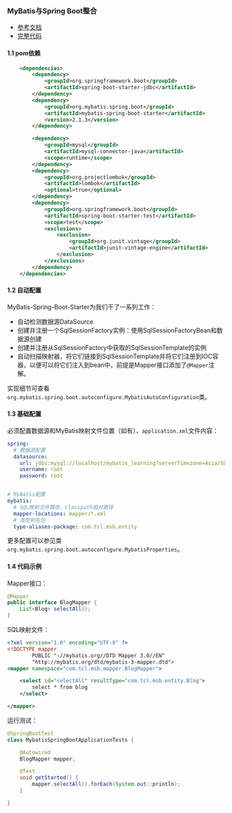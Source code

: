 ### MyBatis与Spring Boot整合

- [参考文档](http://mybatis.org/spring-boot-starter/mybatis-spring-boot-autoconfigure/index.html)
- [完整代码](https://github.com/hundanLi/MyBatis-Spring-Boot)

#### 1.1 pom依赖

```xml
    <dependencies>
        <dependency>
            <groupId>org.springframework.boot</groupId>
            <artifactId>spring-boot-starter-jdbc</artifactId>
        </dependency>
        <dependency>
            <groupId>org.mybatis.spring.boot</groupId>
            <artifactId>mybatis-spring-boot-starter</artifactId>
            <version>2.1.3</version>
        </dependency>

        <dependency>
            <groupId>mysql</groupId>
            <artifactId>mysql-connector-java</artifactId>
            <scope>runtime</scope>
        </dependency>
        <dependency>
            <groupId>org.projectlombok</groupId>
            <artifactId>lombok</artifactId>
            <optional>true</optional>
        </dependency>
        <dependency>
            <groupId>org.springframework.boot</groupId>
            <artifactId>spring-boot-starter-test</artifactId>
            <scope>test</scope>
            <exclusions>
                <exclusion>
                    <groupId>org.junit.vintage</groupId>
                    <artifactId>junit-vintage-engine</artifactId>
                </exclusion>
            </exclusions>
        </dependency>
    </dependencies>
```



#### 1.2 自动配置

MyBatis-Spring-Boot-Starter为我们干了一系列工作：

- 自动检测数据源DataSource
- 创建并注册一个SqlSessionFactory实例：使用SqlSessionFactoryBean和数据源创建
- 创建并注册从SqlSessionFactory中获取的SqlSessionTemplate的实例
- 自动扫描映射器，将它们链接到SqlSessionTemplate并将它们注册到IOC容器，以便可以将它们注入到bean中，前提是Mapper接口添加了`@Mapper`注解。

实现细节可查看`org.mybatis.spring.boot.autoconfigure.MybatisAutoConfiguration`类。

#### 1.3 基础配置

必须配置数据源和MyBatis映射文件位置（如有），`application.xml`文件内容：

```yaml
spring:
  # 数据源配置
  datasource:
    url: jdbc:mysql://localhost/mybatis_learning?serverTimezone=Asia/Shanghai
    username: root
    password: root


# MyBatis配置
mybatis:
  # SQL映射文件路径，classpath相对路径
  mapper-locations: mapper/*.xml
  # 类型别名包
  type-aliases-package: com.tcl.msb.entity
```

更多配置可以参见类`org.mybatis.spring.boot.autoconfigure.MybatisProperties`。

#### 1.4 代码示例

Mapper接口：

```java
@Mapper
public interface BlogMapper {
    List<Blog> selectAll();
}
```

SQL映射文件：

```xml
<?xml version="1.0" encoding="UTF-8" ?>
<!DOCTYPE mapper
        PUBLIC "-//mybatis.org//DTD Mapper 3.0//EN"
        "http://mybatis.org/dtd/mybatis-3-mapper.dtd">
<mapper namespace="com.tcl.msb.mapper.BlogMapper">

    <select id="selectAll" resultType="com.tcl.msb.entity.Blog">
        select * from blog
    </select>

</mapper>
```

运行测试：

```java
@SpringBootTest
class MybatisSpringBootApplicationTests {

    @Autowired
    BlogMapper mapper;

    @Test
    void getStarted() {
        mapper.selectAll().forEach(System.out::println);
    }

}
```

